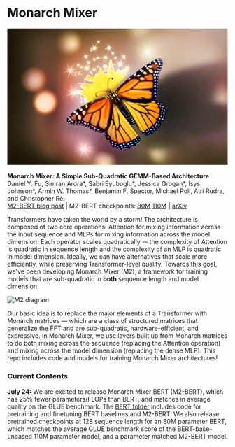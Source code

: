 # Monarch Mixer

![M2 logo](assets/m2-bert-logo.png)

**Monarch Mixer: A Simple Sub-Quadratic GEMM-Based Architecture**\
Daniel Y. Fu, Simran Arora*, Sabri Eyuboglu*, Jessica Grogan*, Isys Johnson*, Armin W. Thomas*, Benjamin F. Spector, Michael Poli, Atri Rudra, and Christopher Ré.\
[M2-BERT blog post](https://hazyresearch.stanford.edu/blog/2023-07-25-m2-bert) | M2-BERT checkpoints: [80M](https://huggingface.co/danfu09/m2-bert-80M) [110M](https://huggingface.co/danfu09/m2-bert-110M) | [arXiv](https://arxiv.org/abs/2310.12109)

Transformers have taken the world by a storm! The architecture is composed of two core operations: Attention for mixing information across the input sequence and MLPs for mixing information across the model dimension. Each operator scales quadratically -- the complexity of Attention is quadratic in sequence length and the complexity of an MLP is quadratic in model dimension. Ideally, we can have alternatives that scale more efficiently, while preserving Transformer-level quality. Towards this goal, we've been developing Monarch Mixer (M2), a framework for training models that are sub-quadratic in **both** sequence length and model dimension. 

![M2 diagram](assets/m2-diagram.png)

Our basic idea is to replace the major elements of a Transformer with Monarch matrices — which are a class of structured matrices that generalize the FFT and are sub-quadratic, hardware-efficient, and expressive. In Monarch Mixer, we use layers built up from Monarch matrices to do both mixing across the sequence (replacing the Attention operation) and mixing across the model dimension (replacing the dense MLP). This repo includes code and models for training Monarch Mixer architectures!

### Current Contents

**July 24:** We are excited to release Monarch Mixer BERT (M2-BERT), which has 25% fewer parameters/FLOPs than BERT, and matches in average quality on the GLUE benchmark. The [BERT folder](bert/) includes code for pretraining and finetuning BERT baselines and M2-BERT. We also release pretrained checkpoints at 128 sequence length for an 80M parameter BERT, which matches the average GLUE benchmark score of the BERT-base-uncased 110M parameter model, and a parameter matched M2-BERT model. 
